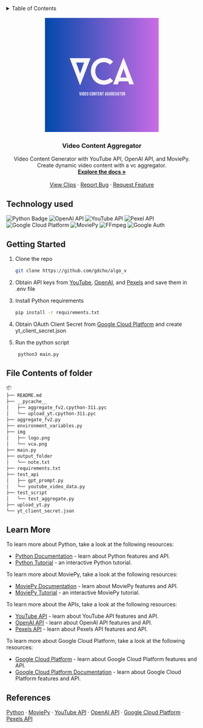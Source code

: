 <!-- TABLE OF CONTENTS -->
<details>
  <summary>Table of Contents</summary>
  <ol>
    <li>
      <a href="#technology-used">Technology used</a>      
    </li>
    <li><a href="#getting-started">Getting started</a></li>
    <li><a href="#file-contents-of-folder">File Contents of folder</a></li>
    <li><a href="#learn-more">Learn More</a></li>
    <li><a href="#references">References</a></li>
  </ol>
</details>
<br />
<div align="center">
  <a href="https://github.com/gdcho/vc_aggregator">
    <img src="/img/vca.png" alt="Logo" width="300" height="300">
  </a>

  <h3 align="center">Video Content Aggregator</h3>


  <p align="center">
    Video Content Generator with YouTube API, OpenAI API, and MoviePy. Create dynamic video content with a vc aggregator.
    <br />
    <a href="https://github.com/gdcho/vc_aggregator"><strong>Explore the docs »</strong></a>
    <br />
    <br />  
    <a href="https://www.youtube.com/@QuickUniqueFacts">View Clips</a>
    ·
    <a href="https://github.com/gdcho/vc_aggregator/issues">Report Bug</a>
    ·
    <a href="https://github.com/gdcho/vc_aggregator/issues">Request Feature</a>
  </p>
</div>


## Technology used

![Python Badge](https://img.shields.io/badge/Python-3776AB?logo=python&logoColor=fff&style=for-the-badge)
![OpenAI API](https://img.shields.io/badge/OpenAI%20API-00A67E?style=for-the-badge&logo=openai&logoColor=white)
![YouTube API](https://img.shields.io/badge/YouTube%20API-FF0000?style=for-the-badge&logo=youtube&logoColor=white)
![Pexel API](https://img.shields.io/badge/Pexel%20API-05A081?style=for-the-badge&logo=pexels&logoColor=white)
![Google Cloud Platform](https://img.shields.io/badge/Google%20Cloud%20Platform-4285F4?style=for-the-badge&logo=google-cloud&logoColor=white)
![MoviePy](https://img.shields.io/badge/MoviePy-000000?style=for-the-badge&logo=python&logoColor=white)
![FFmpeg](https://img.shields.io/badge/FFmpeg-007ACC?style=for-the-badge&logo=ffmpeg&logoColor=white)
![Google Auth](https://img.shields.io/badge/Google%20Auth-4285F4?style=for-the-badge&logo=google&logoColor=white)


## Getting Started

1. Clone the repo
   ```sh
   git clone https://github.com/gdcho/algo_v
   ```
2. Obtain API keys from [YouTube](https://developers.google.com/youtube/v3/getting-started), [OpenAI](https://beta.openai.com/), and [Pexels](https://www.pexels.com/api/new/) and save them in .env file
3. Install Python requirements

   ```sh
   pip install -r requirements.txt
   ```
4. Obtain OAuth Client Secret from [Google Cloud Platform](https://console.cloud.google.com/apis/credentials) and create yt_client_secret.json
5. Run the python script

   ```sh
    python3 main.py
    ```

## File Contents of folder

```
📦
├── README.md
├── __pycache__
│   ├── aggregate_fv2.cpython-311.pyc
│   └── upload_yt.cpython-311.pyc
├── aggregate_fv2.py
├── environment_variables.py
├── img
│   ├── logo.png
│   └── vca.png
├── main.py
├── output_folder
│   └── note.txt
├── requirements.txt
├── test_api
│   ├── gpt_prompt.py
│   └── youtube_video_data.py
├── test_script
│   └── test_aggregate.py
├── upload_yt.py
└── yt_client_secret.json
```

## Learn More

To learn more about Python, take a look at the following resources:

- [Python Documentation](https://www.python.org/doc/) - learn about Python features and API.
- [Python Tutorial](https://docs.python.org/3/tutorial/) - an interactive Python tutorial.

To learn more about MoviePy, take a look at the following resources:

- [MoviePy Documentation](https://zulko.github.io/moviepy/) - learn about MoviePy features and API.
- [MoviePy Tutorial](https://zulko.github.io/moviepy/getting_started/your_first_clip.html) - an interactive MoviePy tutorial.

To learn more about the APIs, take a look at the following resources:

- [YouTube API](https://developers.google.com/youtube/v3/getting-started) - learn about YouTube API features and API.
- [OpenAI API](https://beta.openai.com/) - learn about OpenAI API features and API.
- [Pexels API](https://www.pexels.com/api/new/) - learn about Pexels API features and API.

To learn more about Google Cloud Platform, take a look at the following resources:

- [Google Cloud Platform](https://console.cloud.google.com/apis/credentials) - learn about Google Cloud Platform features and API.
- [Google Cloud Platform Documentation](https://cloud.google.com/docs) - learn about Google Cloud Platform features and API.


## References

[Python](https://www.python.org/) ·
[MoviePy](https://zulko.github.io/moviepy/) ·
[YouTube API](https://developers.google.com/youtube/v3/getting-started) ·
[OpenAI API](https://beta.openai.com/) ·
[Google Cloud Platform](https://console.cloud.google.com/apis/credentials) ·
[Pexels API](https://www.pexels.com/api/new/) 

